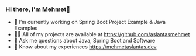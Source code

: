 ### Hi there, I'm Mehmet👋



- 🔭 I’m currently working on   Spring Boot Project Example & Java Examples
- 👨‍💻 All of my projects are available at https://github.com/aslantasmehmet
- 💬 Ask me questions about Java, Spring Boot and Software
- 📄 Know about my experiences https://mehmetaslantas.dev



